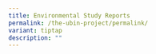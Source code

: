 ```yaml
---
title: Environmental Study Reports
permalink: /the-ubin-project/permalink/
variant: tiptap
description: ""
---
```

